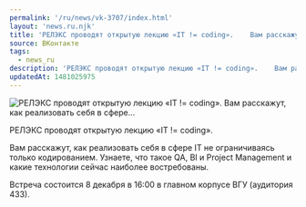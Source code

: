 ```yaml
---
permalink: '/ru/news/vk-3707/index.html'
layout: 'news.ru.njk'
title: 'РЕЛЭКС проводят открытую лекцию «IT != coding».    Вам расскажут, как реализовать себя в сфере…'
source: ВКонтакте
tags:
  - news_ru
description: 'РЕЛЭКС проводят открытую лекцию «IT != coding».    Вам расскажут, как реализовать себя в сфере…'
updatedAt: 1481025975
---
```

![РЕЛЭКС проводят открытую лекцию «IT != coding».    Вам расскажут, как реализовать себя в сфере…](https://sun9-14.userapi.com/impf/c638526/v638526501/1310b/5cVG1GeuQYQ.jpg?size=1280x720&quality=96&sign=c867007730ac6dc37afc79e9f755a265&c_uniq_tag=WHnfyR2Y8OaYxF2B1OV5tXfWMEr9b5UF58z9miWBbV8&type=album)

РЕЛЭКС проводят открытую лекцию «IT != coding».

Вам расскажут, как реализовать себя в сфере IT не ограничиваясь только кодированием. Узнаете, что такое QA, BI и Project Management и какие технологии сейчас наиболее востребованы.

Встреча состоится 8 декабря в 16:00 в главном корпусе ВГУ (аудитория 433).
